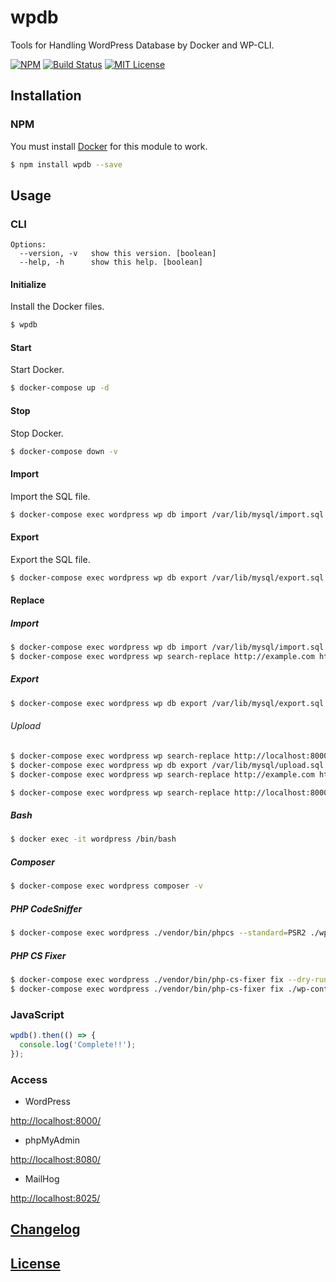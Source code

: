 # wpdb

Tools for Handling WordPress Database by Docker and WP-CLI.

[![NPM](https://nodei.co/npm/wpdb.png)](https://nodei.co/npm/wpdb/)
[![Build Status](https://travis-ci.org/isaxxx/wpdb.svg?branch=master)](https://travis-ci.org/isaxxx/wpdb)
[![MIT License](http://img.shields.io/badge/license-MIT-blue.svg?style=flat)](LICENSE)

## Installation

### NPM

You must install [Docker](https://www.docker.com/) for this module to work.

```bash
$ npm install wpdb --save
```

## Usage

### CLI

```
Options:
  --version, -v   show this version. [boolean]
  --help, -h      show this help. [boolean]
```

#### Initialize

Install the Docker files.

```bash
$ wpdb
```

#### Start

Start Docker.

```bash
$ docker-compose up -d
```

#### Stop

Stop Docker.

```bash
$ docker-compose down -v
```

#### Import

Import the SQL file.

```bash
$ docker-compose exec wordpress wp db import /var/lib/mysql/import.sql --allow-root
```

#### Export

Export the SQL file.

```bash
$ docker-compose exec wordpress wp db export /var/lib/mysql/export.sql --allow-root
```

#### Replace

##### Import

```bash
$ docker-compose exec wordpress wp db import /var/lib/mysql/import.sql --allow-root
$ docker-compose exec wordpress wp search-replace http://example.com http://localhost:8000 --allow-root
```

##### Export

```bash
$ docker-compose exec wordpress wp db export /var/lib/mysql/export.sql --allow-root
```

###### Upload

```bash
$ docker-compose exec wordpress wp search-replace http://localhost:8000 http://example.com --allow-root
$ docker-compose exec wordpress wp db export /var/lib/mysql/upload.sql --allow-root
$ docker-compose exec wordpress wp search-replace http://example.com http://localhost:8000 --allow-root
```

```bash
$ docker-compose exec wordpress wp search-replace http://localhost:8000 http://example.com --export=/var/lib/mysql/upload.sql --allow-root
```

##### Bash

```bash
$ docker exec -it wordpress /bin/bash
```

##### Composer

```bash
$ docker-compose exec wordpress composer -v
```

##### PHP CodeSniffer

```bash
$ docker-compose exec wordpress ./vendor/bin/phpcs --standard=PSR2 ./wp-content/themes/my-theme/
```

##### PHP CS Fixer

```bash
$ docker-compose exec wordpress ./vendor/bin/php-cs-fixer fix --dry-run --diff --diff-format udiff ./wp-content/themes/my-theme/
$ docker-compose exec wordpress ./vendor/bin/php-cs-fixer fix ./wp-content/themes/my-theme/
```

### JavaScript

```js
wpdb().then(() => {
  console.log('Complete!!');
});
```

### Access

* WordPress

[http://localhost:8000/](http://localhost:8000/)

* phpMyAdmin

[http://localhost:8080/](http://localhost:8080/)

* MailHog

[http://localhost:8025/](http://localhost:8025/)

## [Changelog](CHANGELOG.md)

## [License](LICENSE)
